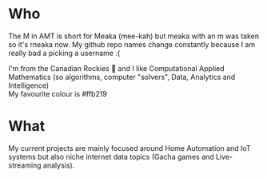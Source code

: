 
# Who
The M in AMT is short for Meaka (mee-kah) but meaka with an m was taken so it's rneaka now.
My github repo names change constantly because I am really bad a picking a username :( 

I'm from the Canadian Rockies 🍁 and I like Computational Applied Mathematics (so algorithms, computer "solvers", Data, Analytics and Intelligence)  
My favourite colour is #ffb219

# What
My current projects are mainly focused around Home Automation and IoT systems but also niche internet data topics (Gacha games and Live-streaming analysis).



<!--
**ffb219future/ffb219future** is a ✨ _special_ ✨ repository because its `README.md` (this file) appears on your GitHub profile.

Here are some ideas to get you started:

- 🔭 I’m currently working on ...
- 🌱 I’m currently learning ...
- 👯 I’m looking to collaborate on ...
- 🤔 I’m looking for help with ...
- 💬 Ask me about ...
- 📫 How to reach me: ...
- 😄 Pronouns: ...
- ⚡ Fun fact: ...
-->
